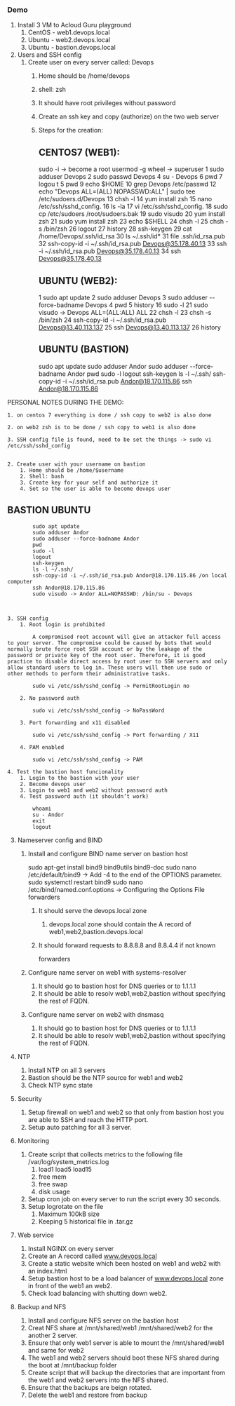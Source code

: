 ### Demo

1. Install 3 VM to Acloud Guru playground
    1. CentOS -  web1.devops.local
    2. Ubuntu - web2.devops.local
    3. Ubuntu - bastion.devops.local
2. Users and SSH config
    1. Create user on every server called: Devops
        1. Home should be /home/devops
        2. shell: zsh
        3. It should have root privileges without password
        4. Create an ssh key and copy (authorize) on the two web server
        5. Steps for the creation:
            ## CENTOS7 (WEB1):
            
            sudo -i -> become a root
            usermod -g wheel <username> -> superuser 
            1 sudo adduser Devops
            2 sudo passwd Devops
            4 su - Devops
            6 pwd
            7 logou t
            5 pwd
            9 echo $HOME
            10 grep Devops /etc/passwd
            12 echo "Devops  ALL=(ALL) NOPASSWD:ALL" | sudo tee /etc/sudoers.d/Devops
            13 chsh -l
            14 yum install zsh
            15 nano /etc/ssh/sshd_config.
            16 ls -la
            17 vi /etc/ssh/sshd_config.
            18 sudo cp /etc/sudoers /root/sudoers.bak
            19 sudo visudo
            20 yum install zsh
            21 sudo yum install zsh
            23 echo $SHELL
            24 chsh -l
            25 chsh -s /bin/zsh
            26 logout
            27 history
            28 ssh-keygen
            29 cat /home/Devops/.ssh/id_rsa
            30 ls ~/.ssh/id*
            31 file .ssh/id_rsa.pub
            32 ssh-copy-id -i ~/.ssh/id_rsa.pub Devops@35.178.40.13
            33 ssh -i ~/.ssh/id_rsa.pub Devops@35.178.40.13
            34 ssh Devops@35.178.40.13

            ## UBUNTU (WEB2):

            1 sudo apt update
            2 sudo adduser Devops
            3 sudo adduser --force-badname Devops
            4 pwd
            5 history
            16 sudo -l
            21 sudo visudo -> Devops ALL=(ALL:ALL) ALL
            22 chsh -l
            23 chsh -s /bin/zsh
            24 ssh-copy-id -i ~/.ssh/id_rsa.pub Devops@13.40.113.137
            25 ssh Devops@13.40.113.137
            26 history

            ## UBUNTU (BASTION)

            sudo apt update
            sudo adduser Andor
            sudo adduser --force-badname Andor
            pwd
            sudo -l
            logout
            ssh-keygen
            ls -l ~/.ssh/
            ssh-copy-id -i ~/.ssh/id_rsa.pub Andor@18.170.115.86
            ssh Andor@18.170.115.86


            
            
    
PERSONAL NOTES DURING THE DEMO:
    
    1. on centos 7 everything is done / ssh copy to web2 is also done

    2. on web2 zsh is to be done / ssh copy to web1 is also done

    3. SSH config file is found, need to be set the things -> sudo vi /etc/ssh/sshd_config


    2. Create user with your username on bastion
        1. Home should be /home/$username
        2. Shell: bash
        3. Create key for your self and authorize it
        4. Set so the user is able to become devops user

## BASTION UBUNTU

            sudo apt update
            sudo adduser Andor
            sudo adduser --force-badname Andor
            pwd
            sudo -l
            logout
            ssh-keygen
            ls -l ~/.ssh/
            ssh-copy-id -i ~/.ssh/id_rsa.pub Andor@18.170.115.86 /on local computer
            ssh Andor@18.170.115.86
            sudo visudo -> Andor ALL=NOPASSWD: /bin/su - Devops



    3. SSH config
        1. Root login is prohibited

            A compromised root account will give an attacker full access to your server. The compromise could be caused by bots that would normally brute force root SSH account or by the leakage of the password or private key of the root user. Therefore, it is good practice to disable direct access by root user to SSH servers and only allow standard users to log in. These users will then use sudo or other methods to perform their administrative tasks.

            sudo vi /etc/ssh/sshd_config -> PermitRootLogin no

        2. No password auth

            sudo vi /etc/ssh/sshd_config -> NoPassWord

        3. Port forwarding and x11 disabled

            sudo vi /etc/ssh/sshd_config -> Port forwarding / X11

        4. PAM enabled

            sudo vi /etc/ssh/sshd_config -> PAM
        
    4. Test the bastion host funcionality
        1. Login to the bastion with your user
        2. Become devops user
        3. Login to web1 and web2 without password auth
        4. Test password auth (it shouldn’t work)

            whoami
            su - Andor
            exit
            logout


3. Nameserver config and BIND
    1. Install and configure BIND name server on bastion host

        sudo apt-get install bind9 bind9utils bind9-doc
        sudo nano /etc/default/bind9 -> Add -4 to the end of the OPTIONS parameter.
        sudo systemctl restart bind9
        sudo nano /etc/bind/named.conf.options -> Configuring the Options File
        forwarders

        1. It should serve the devops.local zone
            1. devops.local zone should contain the A record of web1,web2,bastion.devops.local

        

        2. It should forward requests to 8.8.8.8 and 8.8.4.4 if not known

            forwarders
            
    2. Configure name server on web1 with systems-resolver
        1. It should go to bastion host for DNS queries or to 1.1.1.1
        2. It should be able to resolv web1,web2,bastion without specifying the rest of FQDN.
    3. Configure name server on web2 with dnsmasq
        1. It should go to bastion host for DNS queries or to 1.1.1.1
        2. It should be able to resolv web1,web2,bastion without specifying the rest of FQDN.



4. NTP
    1. Install NTP on all 3 servers
    2. Bastion should be the NTP source for web1 and web2
    3. Check NTP sync state
5. Security
    1. Setup firewall on web1 and web2 so that only from bastion host you are able to SSH and reach the HTTP port.
    2. Setup auto patching for all 3 server.
6. Monitoring
   1. Create script that collects metrics to the following file /var/log/system_metrics.log
      1. load1 load5 load15
      2. free mem
      3. free swap
      4. disk usage
   2. Setup cron job on every server to run the script every 30 seconds.
   3. Setup logrotate on the file
      1. Maximum 100kB size
      2. Keeping 5 historical file in .tar.gz
7. Web service
   1. Install NGINX on every server
   2. Create an A record called www.devops.local
   3. Create a static website which been hosted on web1 and web2 with an index.html
   4. Setup bastion host to be a load balancer of www.devops.local zone in front of the web1 an web2.
   5. Check load balancing with shutting down web2.
8. Backup and NFS
    1. Install and configure NFS server on the bastion host
    2. Creat NFS share at /mnt/shared/web1 /mnt/shared/web2 for the another 2 server.
    3. Ensure that only web1 server is able to mount the /mnt/shared/web1 and same for web2
    4. The web1 and web2 servers should boot these NFS shared during the boot at /mnt/backup folder
    5. Create script that will backup the directories that are important from the web1 and web2 servers into the NFS shared.
    6. Ensure that the backups are beign rotated.
    7. Delete the web1 and restore from backup